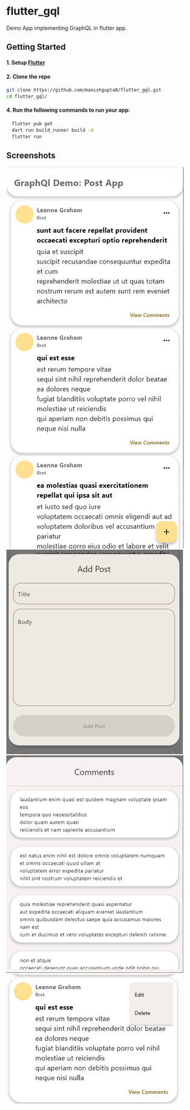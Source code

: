 # flutter_gql

Demo App implementing GraphQL in flutter app.

## Getting Started

#### 1. Setup [Flutter](https://flutter.dev/docs/get-started/install)

#### 2. Clone the repo

```bash
git clone https://github.com/manishgupta0/flutter_gql.git
cd flutter_gql/
```

#### 4. Run the following commands to run your app:
```bash
  flutter pub get
  dart run build_runner build -d
  flutter run
```

## Screenshots

![Home Page](docs/screenshots/1.png)
![Add Post](docs/screenshots/2.png)
![Comments](docs/screenshots/3.png)
![Mutation](docs/screenshots/4.png)